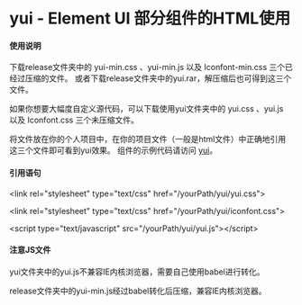 # yui - Element UI 部分组件的HTML使用

#### 使用说明

下载release文件夹中的 yui-min.css 、yui-min.js 以及 Iconfont-min.css 三个已经过压缩的文件。
或者下载release文件夹中的yui.rar，解压缩后也可得到这三个文件。

如果你想要大幅度自定义源代码，可以下载使用yui文件夹中的 
yui.css 、yui.js 以及 Iconfont.css 三个未压缩文件。

将文件放在你的个人项目中，在你的项目文件（一般是html文件）中正确地引用这三个文件即可看到yui效果。 
组件的示例代码请访问 [yui](http://yangzhimin.xyz/ "yui")。


#### 引用语句

&lt;link rel="stylesheet" type="text/css" href="/yourPath/yui/yui.css"&gt;

&lt;link rel="stylesheet" type="text/css" href="/yourPath/yui/iconfont.css"&gt;

&lt;script type="text/javascript" src="/yourPath/yui/yui.js"&gt;&lt;/script&gt;


#### 注意JS文件

yui文件夹中的yui.js不兼容IE内核浏览器，需要自己使用babel进行转化。

release文件夹中的yui-min.js经过babel转化后压缩，兼容IE内核浏览器。
